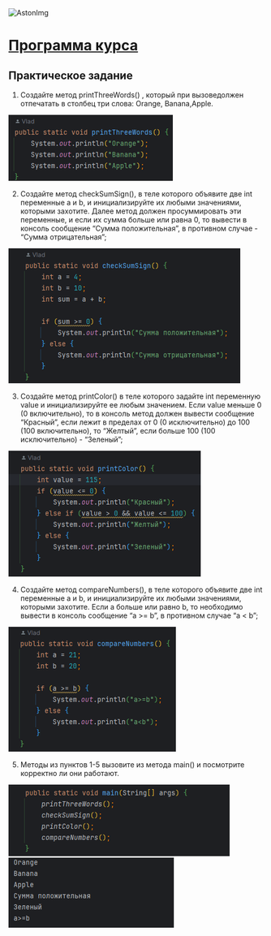 <img src="https://storage.yandexcloud.net/dev.astonsite.s3backet/aston-redisign/common/logo/AstonLogo_dark.svg" title="AstonImg"/>
&nbsp;

# [Программа курса](README.md)

## Практическое задание

1. Создайте метод printThreeWords() , который при вызоведолжен отпечатать в столбец три слова: Orange, Banana,Apple.
   
![This image](images/lesson_2/lesson_2_1.png)

2. Создайте метод checkSumSign(), в теле которого объявите две int переменные a и b, и инициализируйте их любыми
   значениями, которыми захотите. Далее метод должен просуммировать эти переменные, и если их сумма больше или равна 0,
   то вывести в консоль сообщение “Сумма положительная”, в противном случае - “Сумма отрицательная”;
   
![This image](images/lesson_2/lesson_2_2.png)

3. Создайте метод printColor() в теле которого задайте int переменную value и инициализируйте ее любым значением. Если
   value меньше 0 (0 включительно), то в консоль метод должен вывести сообщение “Красный”, если лежит в пределах от 0 (0
   исключительно) до 100 (100 включительно), то “Желтый”, если больше 100 (100 исключительно) - “Зеленый”;
   
![This image](images/lesson_2/lesson_2_3.png)

4. Создайте метод compareNumbers(), в теле которого объявите две int переменные a и b, и инициализируйте их любыми
   значениями, которыми захотите. Если a больше или равно b, то необходимо вывести в консоль сообщение “a >= b”, в
   противном случае “a < b”;
   
![This image](images/lesson_2/lesson_2_4.png)

5. Методы из пунктов 1-5 вызовите из метода main() и посмотрите корректно ли они работают.
   
![This image](images/lesson_2/lesson_2_5.png)
![This image](images/lesson_2/lesson_2_6.png)


